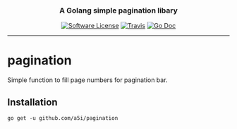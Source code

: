 <p align="center">
  <h3 align="center">A Golang simple pagination libary</h3>
  <p align="center">
    <a href="/LICENSE.md"><img alt="Software License" src="https://img.shields.io/badge/license-MIT-brightgreen.svg?style=flat-square"></a>
    <a href="https://travis-ci.org/a5i/pagination"><img alt="Travis" src="https://img.shields.io/travis/a5i/pagination.svg?style=flat-square"></a>
  <a href="http://godoc.org/github.com/a5i/pagination"><img alt="Go Doc" src="https://img.shields.io/badge/godoc-reference-blue.svg?style=flat-square"></a>
  </p>
</p>

---

# pagination
Simple function to fill page numbers for pagination bar.

## Installation

```shell
go get -u github.com/a5i/pagination
```
